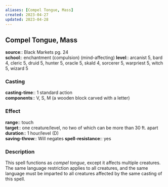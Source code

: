 ```yaml
---
aliases: [Compel Tongue, Mass]
created: 2023-04-27
updated: 2023-04-28
---
```


## Compel Tongue, Mass

**source**:: Black Markets pg. 24  
**school**:: enchantment (compulsion) (mind-affecting)
**level**:: arcanist 5, bard 4, cleric 5, druid 5, hunter 5, oracle 5, skald 4, sorcerer 5, warpriest 5, witch 5, wizard 5

### Casting

**casting-time**:: 1 standard action  
**components**:: V, S, M (a wooden block carved with a letter)

### Effect

**range**:: touch  
**target**:: one creature/level, no two of which can be more than 30 ft. apart  
**duration**:: 1 hour/level (D)  
**saving-throw**:: Will negates
**spell-resistance**:: yes

### Description

This spell functions as *compel tongue*, except it affects multiple creatures. The same language restriction applies to all creatures, and the same language must be imparted to all creatures affected by the same casting of this spell.
